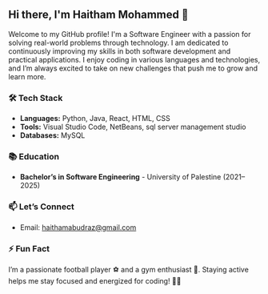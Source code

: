 ## Hi there, I'm Haitham Mohammed 👋
Welcome to my GitHub profile! I'm a Software Engineer with a passion for solving real-world problems through technology.
I am dedicated to continuously improving my skills in both software development and practical applications.
I enjoy coding in various languages and technologies, and I’m always excited to take on new challenges that push me to grow and learn more.

### 🛠️ Tech Stack
- **Languages:** Python, Java, React, HTML, CSS
- **Tools:** Visual Studio Code, NetBeans, sql server management studio
- **Databases:** MySQL

### 📚 Education
- **Bachelor’s in Software Engineering** - University of Palestine (2021–2025)  

### 📫 Let’s Connect
- Email: haithamabudraz@gmail.com  

### ⚡ Fun Fact
I’m a passionate football player ⚽ and a gym enthusiast 💪. Staying active helps me stay focused and energized for coding! 🏋️‍♂️
